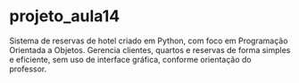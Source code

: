 # projeto_aula14
Sistema de reservas de hotel criado em Python, com foco em Programação Orientada a Objetos. Gerencia clientes, quartos e reservas de forma simples e eficiente, sem uso de interface gráfica, conforme orientação do professor.

